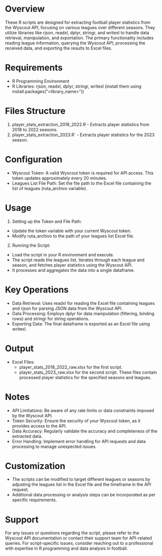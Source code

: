 # Overview
These R scripts are designed for extracting football player statistics from the Wyscout API, focusing on various leagues over different seasons. They utilize libraries like rjson, readxl, dplyr, stringr, and writexl to handle data retrieval, manipulation, and exportation. The primary functionality includes reading league information, querying the Wyscout API, processing the received data, and exporting the results to Excel files.

# Requirements
  - R Programming Environment
  - R Libraries: rjson, readxl, dplyr, stringr, writexl (install them using install.packages("<library_name>"))

# Files Structure
  1. player_stats_extraction_2018_2022.R - Extracts player statistics from 2018 to 2022 seasons.
  2. player_stats_extraction_2023.R` - Extracts player statistics for the 2023 season.

# Configuration
  - Wyscout Token: A valid Wyscout token is required for API access. This token updates approximately every 20 minutes.
  - Leagues List File Path: Set the file path to the Excel file containing the list of leagues (ruta_archivo variable).

# Usage
1. Setting up the Token and File Path:
  - Update the token variable with your current Wyscout token.
  - Modify ruta_archivo to the path of your leagues list Excel file.
2. Running the Script:
  - Load the script in your R environment and execute.
  - The script reads the leagues list, iterates through each league and season, and fetches player statistics using the Wyscout API.
  - It processes and aggregates the data into a single dataframe.

# Key Operations
  - Data Retrieval: Uses readxl for reading the Excel file containing leagues and rjson for parsing JSON data from the Wyscout API.
  - Data Processing: Employs dplyr for data manipulation (filtering, binding rows) and stringr for string operations.
  - Exporting Data: The final dataframe is exported as an Excel file using writexl.

# Output
- Excel Files:
  - player_stats_2018_2022_raw.xlsx for the first script.
  - player_stats_2023_raw.xlsx for the second script.
    These files contain processed player statistics for the specified seasons and leagues.

# Notes
- API Limitations: Be aware of any rate limits or data constraints imposed by the Wyscout API.
- Token Security: Ensure the security of your Wyscout token, as it provides access to the API.
- Data Accuracy: Regularly validate the accuracy and completeness of the extracted data.
- Error Handling: Implement error handling for API requests and data processing to manage unexpected issues.

# Customization
- The scripts can be modified to target different leagues or seasons by adjusting the leagues list in the Excel file and the timeframe in the API request.
- Additional data processing or analysis steps can be incorporated as per specific requirements.

# Support
For any issues or questions regarding the script, please refer to the Wyscout API documentation or contact their support team for API-related queries. For script-specific issues, consider reaching out to a professional with expertise in R programming and data analysis in football.
